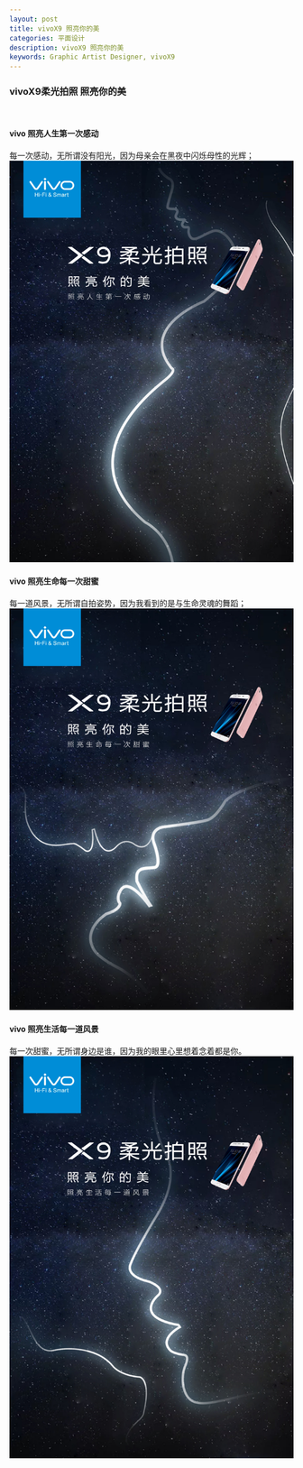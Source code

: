 ```yaml
---
layout: post
title: vivoX9 照亮你的美
categories: 平面设计
description: vivoX9 照亮你的美
keywords: Graphic Artist Designer, vivoX9
---
```


### vivoX9柔光拍照 照亮你的美
 

#### vivo 照亮人生第一次感动
每一次感动，无所谓没有阳光，因为母亲会在黑夜中闪烁母性的光辉； 
   ![](/images/posts/graphicartistdesigner/vivoX9/vivo1.jpg)

#### vivo 照亮生命每一次甜蜜
每一道风景，无所谓自拍姿势，因为我看到的是与生命灵魂的舞蹈；
   ![](/images/posts/graphicartistdesigner/vivoX9/vivo2.jpg)

#### vivo 照亮生活每一道风景
每一次甜蜜，无所谓身边是谁，因为我的眼里心里想着念着都是你。
   ![](/images/posts/graphicartistdesigner/vivoX9/vivo3.jpg)




